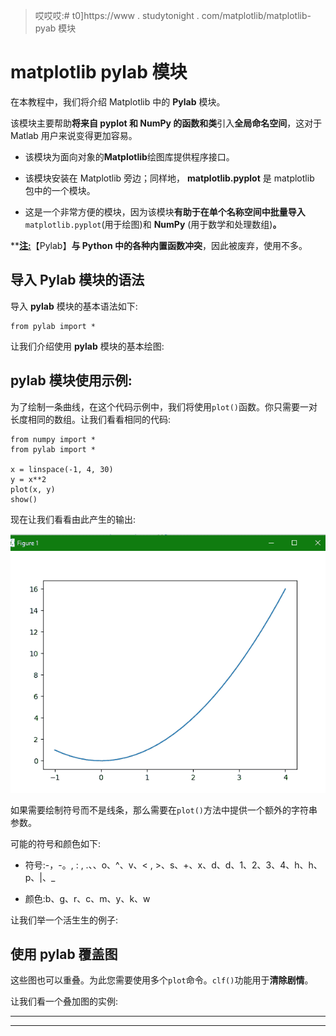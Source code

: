 > 哎哎哎:# t0]https://www . studytonight . com/matplotlib/matplotlib-pyab 模块


# matplotlib pylab 模块

在本教程中，我们将介绍 Matplotlib 中的 **Pylab** 模块。

该模块主要帮助**将来自 **pyplot** 和 **NumPy** 的函数和类**引入**全局命名空间**，这对于 Matlab 用户来说变得更加容易。

*   该模块为面向对象的**Matplotlib**绘图库提供程序接口。

*   该模块安装在 Matplotlib 旁边；同样地， **matplotlib.pyplot** 是 matplotlib 包中的一个模块。

*   这是一个非常方便的模块，因为该模块**有助于在单个名称空间中批量导入** `matplotlib.pyplot`(用于绘图)和 **NumPy** (用于数学和处理数组)**。**

 **<u>**注:**</u>【Pylab】**与 Python 中的各种内置函数冲突**，因此被废弃，使用不多。

## 导入 Pylab 模块的语法

导入 **pylab** 模块的基本语法如下:

```
from pylab import *
```

让我们介绍使用 **pylab** 模块的基本绘图:

## pylab 模块使用示例:

为了绘制一条曲线，在这个代码示例中，我们将使用`plot()`函数。你只需要一对长度相同的数组。让我们看看相同的代码:

```
from numpy import *
from pylab import *

x = linspace(-1, 4, 30)
y = x**2
plot(x, y)
show() 
```

现在让我们看看由此产生的输出:

![using pylab module in matplotlib](img/a7c3f6d58fc9ad30463c85fac897f05d.png)

如果需要绘制符号而不是线条，那么需要在`plot()`方法中提供一个额外的字符串参数。

可能的符号和颜色如下:

*   符号:-，-。, : , .、、o、^、v、< , >、s、+、x、d、d、1、2、3、4、h、h、p、|、_

*   颜色:b、g、r、c、m、y、k、w

让我们举一个活生生的例子:

## 使用 pylab 覆盖图

这些图也可以重叠。为此您需要使用多个`plot`命令。`clf()`功能用于**清除剧情**。

让我们看一个叠加图的实例:

* * *

* * ***